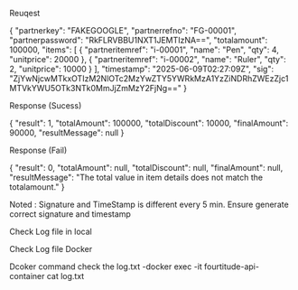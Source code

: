 
Reuqest

{
  "partnerkey": "FAKEGOOGLE",
  "partnerrefno": "FG-00001",
  "partnerpassword": "RkFLRVBBU1NXT1JEMTIzNA==",
  "totalamount": 100000,
  "items": [
    {
      "partneritemref": "i-00001",
      "name": "Pen",
      "qty": 4,
      "unitprice": 20000
    },
    {
      "partneritemref": "i-00002",
      "name": "Ruler",
      "qty": 2,
      "unitprice": 10000
    }
  ],
  "timestamp": "2025-06-09T02:27:09Z",
  "sig": "ZjYwNjcwMTkxOTIzM2NlOTc2MzYwZTY5YWRkMzA1YzZiNDRhZWEzZjc1MTVkYWU5OTk3NTk0MmJjZmMzY2FjNg=="
}


Response (Sucess)

{
  "result": 1,
  "totalAmount": 100000,
  "totalDiscount": 10000,
  "finalAmount": 90000,
  "resultMessage": null
}

Response (Fail)

{
  "result": 0,
  "totalAmount": null,
  "totalDiscount": null,
  "finalAmount": null,
  "resultMessage": "The total value in item details does not match the totalamount."
}


Noted : Signature and TimeStamp is different every 5 min. Ensure generate correct signature and timestamp



Check Log file in local



Check Log file Docker





Dcoker command check the log.txt
-docker exec -it fourtitude-api-container  cat log.txt
